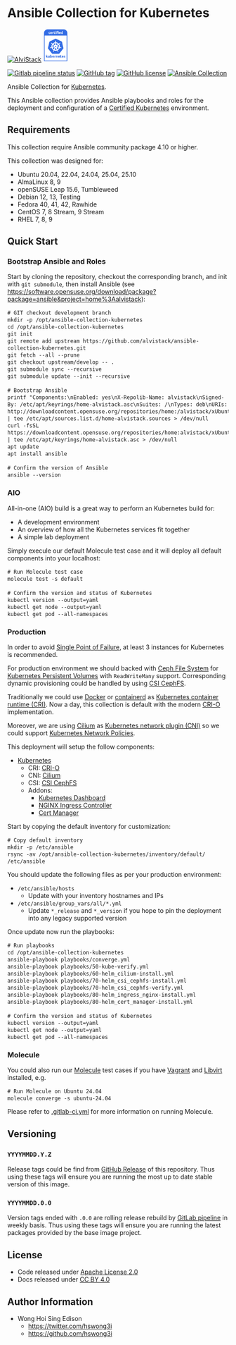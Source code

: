 # Ansible Collection for Kubernetes

<a href="https://alvistack.com" title="AlviStack" target="_blank"><img src="/alvistack.svg" height="75" alt="AlviStack"></a>
<a href="https://landscape.cncf.io/?selected=alvi-stack-ansible-collection-for-kubernetes" title="Certified Kubernetes" target="_blank"><img src="https://github.com/cncf/artwork/blob/master/projects/kubernetes/certified-kubernetes/versionless/color/certified-kubernetes-color.svg" height="75" alt="Certified Kubernetes"></a>

[![Gitlab pipeline status](https://img.shields.io/gitlab/pipeline/alvistack/ansible-collection-kubernetes/master)](https://gitlab.com/alvistack/ansible-collection-kubernetes/-/pipelines)
[![GitHub tag](https://img.shields.io/github/tag/alvistack/ansible-collection-kubernetes.svg)](https://github.com/alvistack/ansible-collection-kubernetes/tags)
[![GitHub license](https://img.shields.io/github/license/alvistack/ansible-collection-kubernetes.svg)](https://github.com/alvistack/ansible-collection-kubernetes/blob/master/LICENSE)
[![Ansible Collection](https://img.shields.io/badge/galaxy-alvistack.kubernetes-blue.svg)](https://galaxy.ansible.com/alvistack/kubernetes)

Ansible Collection for
[Kubernetes](https://github.com/kubernetes/kubernetes).

This Ansible collection provides Ansible playbooks and roles for the
deployment and configuration of a [Certified
Kubernetes](https://www.cncf.io/certification/software-conformance/)
environment.

## Requirements

This collection require Ansible community package 4.10 or higher.

This collection was designed for:

- Ubuntu 20.04, 22.04, 24.04, 25.04, 25.10
- AlmaLinux 8, 9
- openSUSE Leap 15.6, Tumbleweed
- Debian 12, 13, Testing
- Fedora 40, 41, 42, Rawhide
- CentOS 7, 8 Stream, 9 Stream
- RHEL 7, 8, 9

## Quick Start

### Bootstrap Ansible and Roles

Start by cloning the repository, checkout the corresponding branch, and
init with `git submodule`, then install Ansible (see
<https://software.opensuse.org/download/package?package=ansible&project=home%3Aalvistack>):

    # GIT checkout development branch
    mkdir -p /opt/ansible-collection-kubernetes
    cd /opt/ansible-collection-kubernetes
    git init
    git remote add upstream https://github.com/alvistack/ansible-collection-kubernetes.git
    git fetch --all --prune
    git checkout upstream/develop -- .
    git submodule sync --recursive
    git submodule update --init --recursive

    # Bootstrap Ansible
    printf "Components:\nEnabled: yes\nX-Repolib-Name: alvistack\nSigned-By: /etc/apt/keyrings/home-alvistack.asc\nSuites: /\nTypes: deb\nURIs: http://downloadcontent.opensuse.org/repositories/home:/alvistack/xUbuntu_24.04\n" | tee /etc/apt/sources.list.d/home-alvistack.sources > /dev/null
    curl -fsSL https://downloadcontent.opensuse.org/repositories/home:alvistack/xUbuntu_24.04/Release.key | tee /etc/apt/keyrings/home-alvistack.asc > /dev/null
    apt update
    apt install ansible

    # Confirm the version of Ansible
    ansible --version

### AIO

All-in-one (AIO) build is a great way to perform an Kubernetes build
for:

- A development environment
- An overview of how all the Kubernetes services fit together
- A simple lab deployment

Simply execule our default Molecule test case and it will deploy all
default components into your localhost:

    # Run Molecule test case
    molecule test -s default

    # Confirm the version and status of Kubernetes
    kubectl version --output=yaml
    kubectl get node --output=yaml
    kubectl get pod --all-namespaces

### Production

In order to avoid [Single Point of
Failure](https://en.wikipedia.org/wiki/Single_point_of_failure), at
least 3 instances for Kubernetes is recommended.

For production environment we should backed with [Ceph File
System](https://docs.ceph.com/docs/master/cephfs/) for [Kubernetes
Persistent
Volumes](https://kubernetes.io/docs/concepts/storage/persistent-volumes/)
with `ReadWriteMany` support. Corresponding dynamic provisioning could
be handled by using [CSI CephFS](https://github.com/ceph/ceph-csi).

Traditionally we could use
[Docker](https://kubernetes.io/docs/setup/production-environment/container-runtimes/#docker)
or
[containerd](https://kubernetes.io/docs/setup/production-environment/container-runtimes/#containerd)
as [Kubernetes container runtime
(CRI)](https://kubernetes.io/blog/2016/12/container-runtime-interface-cri-in-kubernetes/).
Now a day, this collection is default with the modern
[CRI-O](https://kubernetes.io/docs/setup/production-environment/container-runtimes/#cri-o)
implementation.

Moreover, we are using [Cilium](https://cilium.io/) as [Kubernetes
network plugin
(CNI)](https://kubernetes.io/docs/concepts/extend-kubernetes/compute-storage-net/network-plugins/)
so we could support [Kubernetes Network
Policies](https://kubernetes.io/docs/concepts/services-networking/network-policies/).

This deployment will setup the follow components:

- [Kubernetes](https://kubernetes.io/)
  - CRI: [CRI-O](https://github.com/cri-o/cri-o)
  - CNI: [Cilium](https://github.com/cilium/cilium)
  - CSI: [CSI CephFS](https://github.com/ceph/ceph-csi)
  - Addons:
    - [Kubernetes
      Dashboard](https://github.com/kubernetes/dashboard)
    - [NGINX Ingress
      Controller](https://github.com/kubernetes/ingress-nginx)
    - [Cert Manager](https://github.com/jetstack/cert-manager)

Start by copying the default inventory for customization:

    # Copy default inventory
    mkdir -p /etc/ansible
    rsync -av /opt/ansible-collection-kubernetes/inventory/default/ /etc/ansible

You should update the following files as per your production
environment:

- `/etc/ansible/hosts`
  - Update with your inventory hostnames and IPs
- `/etc/ansible/group_vars/all/*.yml`
  - Update `*_release` and `*_version` if you hope to pin the
    deployment into any legacy supported version

Once update now run the playbooks:

    # Run playbooks
    cd /opt/ansible-collection-kubernetes
    ansible-playbook playbooks/converge.yml
    ansible-playbook playbooks/50-kube-verify.yml
    ansible-playbook playbooks/60-helm_cilium-install.yml
    ansible-playbook playbooks/70-helm_csi_cephfs-install.yml
    ansible-playbook playbooks/70-helm_csi_cephfs-verify.yml
    ansible-playbook playbooks/80-helm_ingress_nginx-install.yml
    ansible-playbook playbooks/80-helm_cert_manager-install.yml

    # Confirm the version and status of Kubernetes
    kubectl version --output=yaml
    kubectl get node --output=yaml
    kubectl get pod --all-namespaces

### Molecule

You could also run our
[Molecule](https://molecule.readthedocs.io/en/stable/) test cases if you
have [Vagrant](https://www.vagrantup.com/) and
[Libvirt](https://libvirt.org/) installed, e.g.

    # Run Molecule on Ubuntu 24.04
    molecule converge -s ubuntu-24.04

Please refer to [.gitlab-ci.yml](.gitlab-ci.yml) for more information on
running Molecule.

## Versioning

### `YYYYMMDD.Y.Z`

Release tags could be find from [GitHub
Release](https://github.com/alvistack/ansible-collection-kubernetes/tags)
of this repository. Thus using these tags will ensure you are running
the most up to date stable version of this image.

### `YYYYMMDD.0.0`

Version tags ended with `.0.0` are rolling release rebuild by [GitLab
pipeline](https://gitlab.com/alvistack/ansible-collection-kubernetes/-/pipelines)
in weekly basis. Thus using these tags will ensure you are running the
latest packages provided by the base image project.

## License

- Code released under [Apache License 2.0](LICENSE)
- Docs released under [CC BY
  4.0](http://creativecommons.org/licenses/by/4.0/)

## Author Information

- Wong Hoi Sing Edison
  - <https://twitter.com/hswong3i>
  - <https://github.com/hswong3i>
